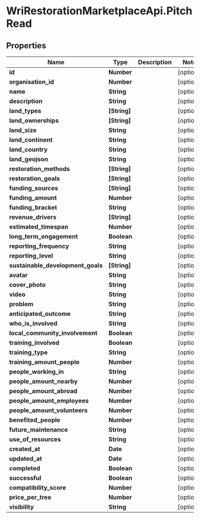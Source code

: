 # WriRestorationMarketplaceApi.PitchRead

## Properties
Name | Type | Description | Notes
------------ | ------------- | ------------- | -------------
**id** | **Number** |  | [optional] 
**organisation_id** | **Number** |  | [optional] 
**name** | **String** |  | [optional] 
**description** | **String** |  | [optional] 
**land_types** | **[String]** |  | [optional] 
**land_ownerships** | **[String]** |  | [optional] 
**land_size** | **String** |  | [optional] 
**land_continent** | **String** |  | [optional] 
**land_country** | **String** |  | [optional] 
**land_geojson** | **String** |  | [optional] 
**restoration_methods** | **[String]** |  | [optional] 
**restoration_goals** | **[String]** |  | [optional] 
**funding_sources** | **[String]** |  | [optional] 
**funding_amount** | **Number** |  | [optional] 
**funding_bracket** | **String** |  | [optional] 
**revenue_drivers** | **[String]** |  | [optional] 
**estimated_timespan** | **Number** |  | [optional] 
**long_term_engagement** | **Boolean** |  | [optional] 
**reporting_frequency** | **String** |  | [optional] 
**reporting_level** | **String** |  | [optional] 
**sustainable_development_goals** | **[String]** |  | [optional] 
**avatar** | **String** |  | [optional] 
**cover_photo** | **String** |  | [optional] 
**video** | **String** |  | [optional] 
**problem** | **String** |  | [optional] 
**anticipated_outcome** | **String** |  | [optional] 
**who_is_involved** | **String** |  | [optional] 
**local_community_involvement** | **Boolean** |  | [optional] 
**training_involved** | **Boolean** |  | [optional] 
**training_type** | **String** |  | [optional] 
**training_amount_people** | **Number** |  | [optional] 
**people_working_in** | **String** |  | [optional] 
**people_amount_nearby** | **Number** |  | [optional] 
**people_amount_abroad** | **Number** |  | [optional] 
**people_amount_employees** | **Number** |  | [optional] 
**people_amount_volunteers** | **Number** |  | [optional] 
**benefited_people** | **Number** |  | [optional] 
**future_maintenance** | **String** |  | [optional] 
**use_of_resources** | **String** |  | [optional] 
**created_at** | **Date** |  | [optional] 
**updated_at** | **Date** |  | [optional] 
**completed** | **Boolean** |  | [optional] 
**successful** | **Boolean** |  | [optional] 
**compatibility_score** | **Number** |  | [optional] 
**price_per_tree** | **Number** |  | [optional] 
**visibility** | **String** |  | [optional] 



